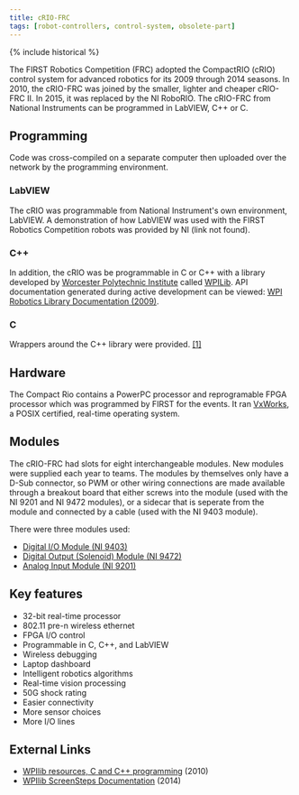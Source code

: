 ```yaml
---
title: cRIO-FRC
tags: [robot-controllers, control-system, obsolete-part]
---
```


{% include historical %}

The FIRST Robotics Competition (FRC) adopted the CompactRIO (cRIO) control system for advanced robotics for its 2009 through 2014 seasons. In 2010, the cRIO-FRC was joined by the smaller, lighter and cheaper cRIO-FRC II. In 2015, it was replaced by the NI RoboRIO. The cRIO-FRC from National Instruments can be programmed in LabVIEW, C++ or C.


##  Programming

Code was cross-compiled on a separate computer then uploaded over the network by the programming environment.


###  LabVIEW

The cRIO was programmable from National Instrument's own environment, LabVIEW. A demonstration of how LabVIEW was used with the FIRST Robotics Competition robots was provided by NI (link not found).

###  C++

In addition, the cRIO was be programmable in C or C++ with a library developed by [Worcester Polytechnic Institute](https://web.archive.org/web/20170509210113/http://first.wpi.edu/ "https://web.archive.org/web/20170509210113/http://first.wpi.edu/") called [WPILib](wpilib). API documentation generated during active development can be viewed: [WPI Robotics Library Documentation (2009)](https://web.archive.org/web/20170111233254/http://users.wpi.edu/~bamiller/WPIRoboticsLibrary/index.html "https://web.archive.org/web/20170111233254/http://users.wpi.edu/~bamiller/WPIRoboticsLibrary/index.html").


###  C

Wrappers around the C++ library were provided. [[1]](http://web.archive.org/web/20170720203728/https://forums.usfirst.org/forum/general-discussions/first-programs/first-robotics-competition/competition-discussion/programming-aa/c-c-ac/4278-wpi-robotics-library-c-c-edition-documentation?postcount=1 "http://web.archive.org/web/20170720203728/https://forums.usfirst.org/forum/general-discussions/first-programs/first-robotics-competition/competition-discussion/programming-aa/c-c-ac/4278-wpi-robotics-library-c-c-edition-documentation?postcount=1")


##  Hardware

The Compact Rio contains a PowerPC processor and reprogramable FPGA processor which was programmed by FIRST for the events. It ran [VxWorks](http://www.wikipedia.org/wiki/VxWorks "wikipedia:VxWorks"), a POSIX certified, real-time operating system.


##  Modules

The cRIO-FRC had slots for eight interchangeable modules. New modules were supplied each year to teams. The modules by themselves only have a D-Sub connector, so PWM or other wiring connections are made available through a breakout board that either screws into the module (used with the NI 9201 and NI 9472 modules), or a sidecar that is seperate from the module and connected by a cable (used with the NI 9403 module).

There were three modules used:
* [Digital I/O Module (NI 9403)](/wiki/ni-9403)
* [Digital Output (Solenoid) Module (NI 9472)](/wiki/ni-9472)
* [Analog Input Module (NI 9201)](/wiki/ni-9201)

## Key features

* 32-bit real-time processor 
* 802.11 pre-n wireless ethernet 
* FPGA I/O control 
* Programmable in C, C++, and LabVIEW 
* Wireless debugging 
* Laptop dashboard 
* Intelligent robotics algorithms 
* Real-time vision processing 
* 50G shock rating 
* Easier connectivity 
* More sensor choices 
* More I/O lines 

## External Links

* [WPIlib resources, C and C++ programming](https://web.archive.org/web/20170115115408/http://first.wpi.edu/FRC/index.html "https://web.archive.org/web/20170115115408/http://first.wpi.edu/FRC/index.html") (2010)
* [WPIlib ScreenSteps Documentation](https://web.archive.org/web/20170301213604/http://wpilib.screenstepslive.com/s/3120 "https://web.archive.org/web/20170301213604/http://wpilib.screenstepslive.com/s/3120") (2014)
